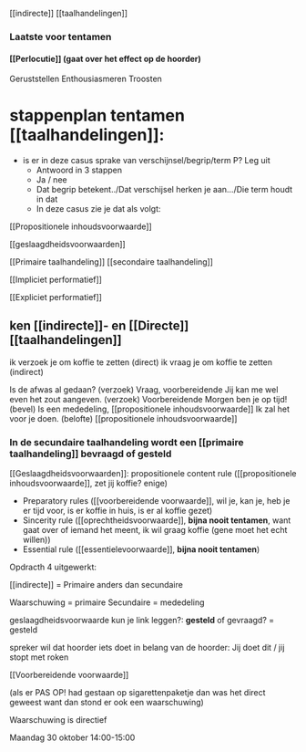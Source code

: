 [[indirecte]] [[taalhandelingen]]

### Laatste voor tentamen


#### [[Perlocutie]] (gaat over het effect op de hoorder)
Geruststellen
Enthousiasmeren
Troosten

# stappenplan tentamen [[taalhandelingen]]:
- is er in deze casus sprake van verschijnsel/begrip/term P? Leg uit
	-  Antwoord in 3 stappen
	- Ja / nee
	- Dat begrip betekent../Dat verschijsel herken je aan.../Die term houdt in dat
	- In deze casus zie je dat als volgt:

[[Propositionele inhoudsvoorwaarde]]

[[geslaagdheidsvoorwaarden]]

[[Primaire taalhandeling]]
[[secondaire taalhandeling]]



[[Impliciet performatief]]

[[Expliciet performatief]]


## ken [[indirecte]]- en [[Directe]] [[taalhandelingen]]

ik verzoek je om koffie te zetten (direct)
ik vraag je om koffie te zetten (indirect)



Is de afwas al gedaan? (verzoek) 
		Vraag, voorbereidende
Jij kan me wel even het zout aangeven. (verzoek) 
		Voorbereidende
Morgen ben je op tijd! (bevel) 
		Is een mededeling, [[propositionele inhoudsvoorwaarde]]
Ik zal het voor je doen. (belofte)
		[[propositionele inhoudsvoorwaarde]]
		


### In de secundaire taalhandeling wordt een [[primaire taalhandeling]] bevraagd of gesteld
[[Geslaagdheidsvoorwaarden]]:
propositionele content rule ([[propositionele inhoudsvoorwaarde]], zet jij koffie? enige)
- Preparatory rules ([[voorbereidende voorwaarde]], wil je, kan je, heb je er tijd voor, is er koffie in huis, is er al koffie gezet)
- Sincerity rule ([[oprechtheidsvoorwaarde]], **bijna nooit tentamen**, want gaat over of iemand het meent, ik wil graag koffie (gene moet het echt willen))
- Essential rule ([[essentielevoorwaarde]], **bijna nooit tentamen**)



Opdracth 4 uitgewerkt:

[[indirecte]] = 
Primaire anders dan secundaire


Waarschuwing = primaire
Secundaire = mededeling

geslaagdheidsvoorwaarde kun je link leggen?:
**gesteld** of gevraagd? = gesteld


spreker wil dat hoorder iets doet in belang van de hoorder:
Jij doet dit / jij stopt met roken

[[Voorbereidende voorwaarde]]

(als er PAS OP! had gestaan op sigarettenpaketje dan was het direct geweest want dan stond er ook een waarschuwing)

Waarschuwing is directief



Maandag 30 oktober 14:00-15:00

